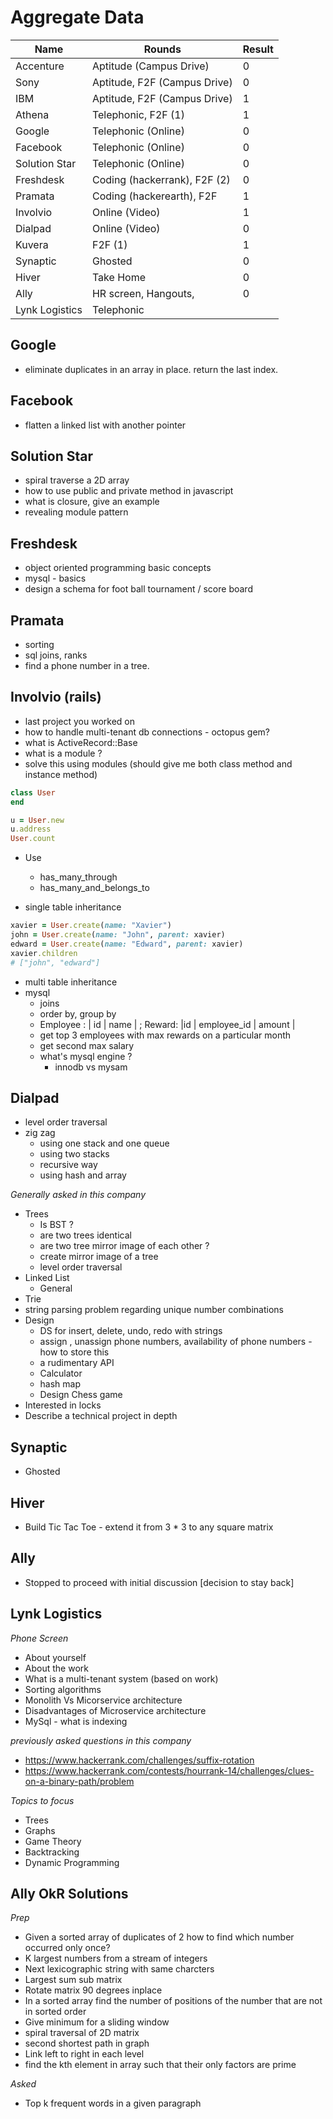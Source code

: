 # Aggregate Data

| Name            | Rounds                          |  Result |
|-----------------|---------------------------------|---------|
|Accenture        | Aptitude (Campus Drive)         |    0    |
|Sony             | Aptitude, F2F (Campus Drive)    |    0    |
|IBM              | Aptitude, F2F (Campus Drive)    |    1    |
|Athena           | Telephonic, F2F (1)             |    1    |
|Google           | Telephonic (Online)             |    0    |
|Facebook         | Telephonic (Online)             |    0    |
|Solution Star    | Telephonic (Online)             |    0    |
|Freshdesk        | Coding (hackerrank), F2F (2)    |    0    |
|Pramata          | Coding (hackerearth), F2F       |    1    |
|Involvio         | Online (Video)                  |    1    |
|Dialpad          | Online (Video)                  |    0    |
|Kuvera           | F2F (1)                         |    1    |
|Synaptic         | Ghosted                         |    0    |
|Hiver            | Take Home                       |    0    |
|Ally             | HR screen, Hangouts,              |    0    |
|Lynk Logistics   | Telephonic                      |         |


## Google

- eliminate duplicates in an array in place. return the last index.

## Facebook

- flatten a linked list with another pointer

## Solution Star

- spiral traverse a 2D array
- how to use public and private method in javascript
- what is closure, give an example
- revealing module pattern

## Freshdesk

- object oriented programming basic concepts
- mysql - basics
- design a schema for foot ball tournament / score board

## Pramata

- sorting
- sql joins, ranks
- find a phone number in a tree.

## Involvio (rails)

- last project you worked on
- how to handle multi-tenant db connections - octopus gem?
- what is ActiveRecord::Base
- what is a module ?
- solve this using modules (should give me both class method and instance method)

```ruby
class User
end

u = User.new
u.address
User.count
```
- Use
    - has_many_through
    - has_many_and_belongs_to

- single table inheritance

```ruby
xavier = User.create(name: "Xavier")
john = User.create(name: "John", parent: xavier)
edward = User.create(name: "Edward", parent: xavier)
xavier.children
# ["john", "edward"]
```
- multi table inheritance
- mysql
    - joins
    - order by, group by
    - Employee : | id | name | ; Reward: |id | employee_id | amount |
    - get top 3 employees with max rewards on a particular month
    - get second max salary
    - what's mysql engine ?
        - innodb vs mysam

## Dialpad

- level order traversal
- zig zag
    - using one stack and one queue
    - using two stacks
    - recursive way
    - using hash and array

*Generally asked in this company*

- Trees
    - Is BST ?
    - are two trees identical
    - are two tree mirror image of each other ?
    - create mirror image of a tree
    - level order traversal
- Linked List
    - General
- Trie
- string parsing problem regarding unique number combinations
- Design
    - DS for insert, delete, undo, redo with strings
    - assign , unassign phone numbers, availability of phone numbers - how to store this
    - a rudimentary API
    - Calculator
    - hash map
    - Design Chess game
- Interested in locks
- Describe a technical project in depth

## Synaptic

- Ghosted

## Hiver

- Build Tic Tac Toe - extend it from 3 * 3 to any square matrix

## Ally

- Stopped to proceed with initial discussion [decision to stay back]

## Lynk Logistics

*Phone Screen*

- About yourself
- About the work
- What is a multi-tenant system (based on work)
- Sorting algorithms
- Monolith Vs Micorservice architecture
- Disadvantages of Microservice architecture
- MySql - what is indexing

*previously asked questions in this company*

- https://www.hackerrank.com/challenges/suffix-rotation
- https://www.hackerrank.com/contests/hourrank-14/challenges/clues-on-a-binary-path/problem

*Topics to focus*

- Trees
- Graphs
- Game Theory
- Backtracking
- Dynamic Programming

## Ally OkR Solutions

*Prep*

- Given a sorted array of duplicates of 2 how to find which number occurred only once?
- K largest numbers from a stream of integers  
- Next lexicographic string with same charcters  
- Largest sum sub matrix
- Rotate matrix 90 degrees inplace  
- In a sorted array find the number of positions of the number that are not in sorted order
- Give minimum for a sliding window
- spiral traversal of 2D matrix
- second shortest path in graph
- Link left to right in each level
- find the kth element in array such that their only factors are prime

*Asked*

- Top k frequent words in a given paragraph
